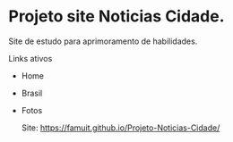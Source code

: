 # Projeto site Noticias Cidade.
Site de estudo para aprimoramento de habilidades.

Links ativos
- Home
- Brasil
- Fotos

  Site: https://famuit.github.io/Projeto-Noticias-Cidade/
